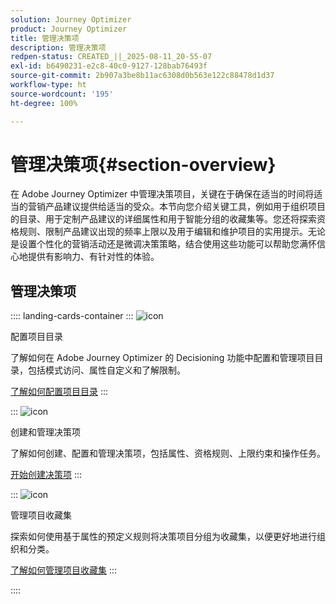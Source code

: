 ```yaml
---
solution: Journey Optimizer
product: Journey Optimizer
title: 管理决策项
description: 管理决策项
redpen-status: CREATED_||_2025-08-11_20-55-07
exl-id: b6490231-e2c8-40c0-9127-128bab76493f
source-git-commit: 2b907a3be8b11ac6308d0b563e122c88478d1d37
workflow-type: ht
source-wordcount: '195'
ht-degree: 100%

---
```


# 管理决策项{#section-overview}

在 Adobe Journey Optimizer 中管理决策项目，关键在于确保在适当的时间将适当的营销产品建议提供给适当的受众。本节向您介绍关键工具，例如用于组织项目的目录、用于定制产品建议的详细属性和用于智能分组的收藏集等。您还将探索资格规则、限制产品建议出现的频率上限以及用于编辑和维护项目的实用提示。无论是设置个性化的营销活动还是微调决策策略，结合使用这些功能可以帮助您满怀信心地提供有影响力、有针对性的体验。

## 管理决策项

:::: landing-cards-container
:::
![icon](https://cdn.experienceleague.adobe.com/icons/gear.svg)

配置项目目录

了解如何在 Adobe Journey Optimizer 的 Decisioning 功能中配置和管理项目目录，包括模式访问、属性自定义和了解限制。

[了解如何配置项目目录](../using/experience-decisioning/catalogs.md)
:::

:::
![icon](https://cdn.experienceleague.adobe.com/icons/list-check.svg?lang=zh-Hans)

创建和管理决策项

了解如何创建、配置和管理决策项，包括属性、资格规则、上限约束和操作任务。

[开始创建决策项](../using/experience-decisioning/items.md)
:::

:::
![icon](https://cdn.experienceleague.adobe.com/icons/puzzle-piece.svg)

管理项目收藏集

探索如何使用基于属性的预定义规则将决策项目分组为收藏集，以便更好地进行组织和分类。

[了解如何管理项目收藏集](../using/experience-decisioning/collections.md)
:::

::::
